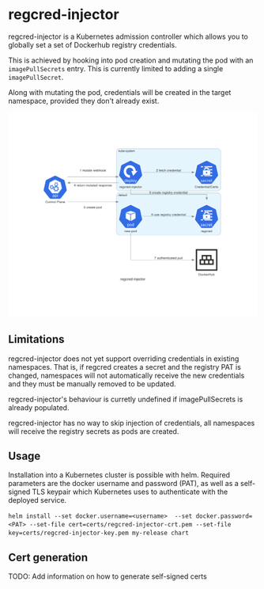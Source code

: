 # regcred-injector

regcred-injector is a Kubernetes admission controller which allows you to
globally set a set of Dockerhub registry credentials.

This is achieved by hooking into pod creation and mutating the pod with
an `imagePullSecrets` entry. This is currently limited to adding a single
`imagePullSecret`. 

Along with mutating the pod, credentials will be created in the target namespace,
provided they don't already exist.

![Architecture](images/regcred-injector.png)

## Limitations

regcred-injector does not yet support overriding credentials in existing
namespaces. That is, if regcred creates a secret and the registry PAT is
changed, namespaces will not automatically receive the new credentials and
they must be manually removed to be updated.

regcred-injector's behaviour is curretly undefined if imagePullSecrets
is already populated.

regcred-injector has no way to skip injection of credentials, all namespaces
will receive the registry secrets as pods are created.

## Usage

Installation into a Kubernetes cluster is possible with helm. Required parameters are the docker username and password (PAT), as well as a self-signed TLS keypair which Kubernetes
uses to authenticate with the deployed service.

`helm install --set docker.username=<username>  --set docker.password=<PAT> --set-file cert=certs/regcred-injector-crt.pem --set-file key=certs/regcred-injector-key.pem my-release chart`

## Cert generation

TODO: Add information on how to generate self-signed certs
